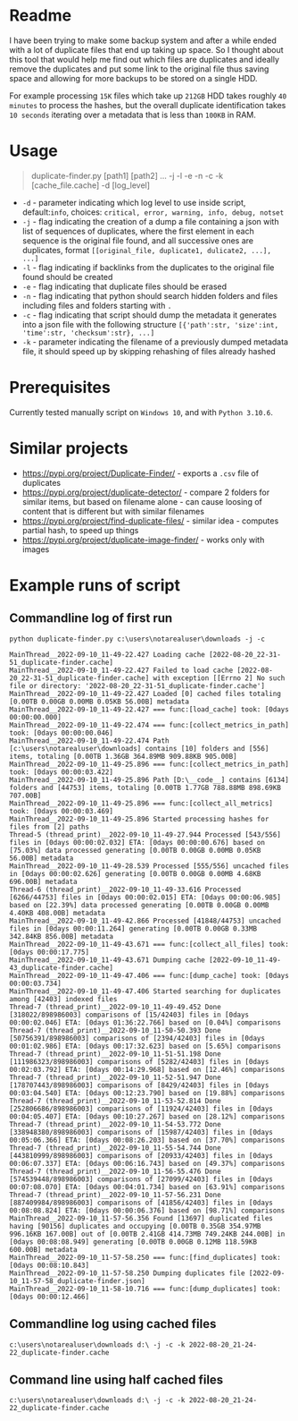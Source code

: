 # Readme
I have been trying to make some backup system and after a while ended with a lot of duplicate files that end up taking up space.
So I thought about this tool that would help me find out which files are duplicates and ideally remove the duplicates and put some link to the original file thus saving space and allowing for more backups to be stored on a single HDD.

For example processing `15K` files which take up `212GB` HDD takes roughly `40 minutes` to process the hashes, but the overall duplicate identification takes `10 seconds` iterating over a metadata that is less than `100KB` in RAM. 

# Usage
> duplicate-finder.py [path1] [path2] ... -j -l -e -n -c -k [cache_file.cache] -d [log_level]

* `-d` - parameter indicating which log level to use inside script, default:`info`, choices: `critical, error, warning, info, debug, notset`
* `-j` - flag indicating the creation of a dump a file containing a json with list of sequences of duplicates, where the first element in each sequence is the original file found, and all successive ones are duplicates, format `[[original_file, duplicate1, dulicate2, ...], ...]`
* `-l` - flag indicating if backlinks from the duplicates to the original file found should be created
* `-e` - flag indicating that duplicate files should be erased
* `-n` - flag indicating that python should search hidden folders and files including files and folders starting with `.`
* `-c` - flag indicating that script should dump the metadata it generates into a json file with the following structure `[{'path':str, 'size':int, 'time':str, 'checksum':str}, ...]`
* `-k` - parameter indicating the filename of a previously dumped metadata file, it should speed up by skipping rehashing of files already hashed

# Prerequisites
Currently tested manually script on `Windows 10`, and with `Python 3.10.6`.

# Similar projects
* https://pypi.org/project/Duplicate-Finder/ - exports a `.csv` file of duplicates
* https://pypi.org/project/duplicate-detector/ - compare 2 folders for similar items, but based on filename alone - can cause loosing of content that is different but with similar filenames
* https://pypi.org/project/find-duplicate-files/ - similar idea - computes partial hash, to speed up things
* https://pypi.org/project/duplicate-image-finder/ - works only with images

# Example runs of script
## Commandline log of first run
```commandline
python duplicate-finder.py c:\users\notarealuser\downloads -j -c

MainThread__2022-09-10_11-49-22.427 Loading cache [2022-08-20_22-31-51_duplicate-finder.cache]
MainThread__2022-09-10_11-49-22.427 Failed to load cache [2022-08-20_22-31-51_duplicate-finder.cache] with exception [[Errno 2] No such file or directory: '2022-08-20_22-31-51_duplicate-finder.cache']
MainThread__2022-09-10_11-49-22.427 Loaded [0] cached files totaling [0.00TB 0.00GB 0.00MB 0.05KB 56.00B] metadata
MainThread__2022-09-10_11-49-22.427 === func:[load_cache] took: [0days 00:00:00.000]
MainThread__2022-09-10_11-49-22.474 === func:[collect_metrics_in_path] took: [0days 00:00:00.046]
MainThread__2022-09-10_11-49-22.474 Path [c:\users\notarealuser\downloads] contains [10] folders and [556] items, totaling [0.00TB 1.36GB 364.89MB 909.88KB 905.00B]
MainThread__2022-09-10_11-49-25.896 === func:[collect_metrics_in_path] took: [0days 00:00:03.422]
MainThread__2022-09-10_11-49-25.896 Path [D:\__code__] contains [6134] folders and [44753] items, totaling [0.00TB 1.77GB 788.88MB 898.69KB 707.00B]
MainThread__2022-09-10_11-49-25.896 === func:[collect_all_metrics] took: [0days 00:00:03.469]
MainThread__2022-09-10_11-49-25.896 Started processing hashes for files from [2] paths
Thread-5 (thread_print)__2022-09-10_11-49-27.944 Processed [543/556] files in [0days 00:00:02.032] ETA: [0days 00:00:00.676] based on [75.03%] data processed generating [0.00TB 0.00GB 0.00MB 0.05KB 56.00B] metadata
MainThread__2022-09-10_11-49-28.539 Processed [555/556] uncached files in [0days 00:00:02.626] generating [0.00TB 0.00GB 0.00MB 4.68KB 696.00B] metadata
Thread-6 (thread_print)__2022-09-10_11-49-33.616 Processed [6266/44753] files in [0days 00:00:02.015] ETA: [0days 00:00:06.985] based on [22.39%] data processed generating [0.00TB 0.00GB 0.00MB 4.40KB 408.00B] metadata
MainThread__2022-09-10_11-49-42.866 Processed [41848/44753] uncached files in [0days 00:00:11.264] generating [0.00TB 0.00GB 0.33MB 342.84KB 856.00B] metadata
MainThread__2022-09-10_11-49-43.671 === func:[collect_all_files] took: [0days 00:00:17.775]
MainThread__2022-09-10_11-49-43.671 Dumping cache [2022-09-10_11-49-43_duplicate-finder.cache]
MainThread__2022-09-10_11-49-47.406 === func:[dump_cache] took: [0days 00:00:03.734]
MainThread__2022-09-10_11-49-47.406 Started searching for duplicates among [42403] indexed files
Thread-7 (thread_print)__2022-09-10_11-49-49.452 Done [318022/898986003] comparisons of [15/42403] files in [0days 00:00:02.046] ETA: [0days 01:36:22.766] based on [0.04%] comparisons
Thread-7 (thread_print)__2022-09-10_11-50-50.393 Done [50756391/898986003] comparisons of [2394/42403] files in [0days 00:01:02.986] ETA: [0days 00:17:32.623] based on [5.65%] comparisons
Thread-7 (thread_print)__2022-09-10_11-51-51.198 Done [111986323/898986003] comparisons of [5282/42403] files in [0days 00:02:03.792] ETA: [0days 00:14:29.968] based on [12.46%] comparisons
Thread-7 (thread_print)__2022-09-10_11-52-51.947 Done [178707443/898986003] comparisons of [8429/42403] files in [0days 00:03:04.540] ETA: [0days 00:12:23.790] based on [19.88%] comparisons
Thread-7 (thread_print)__2022-09-10_11-53-52.814 Done [252806686/898986003] comparisons of [11924/42403] files in [0days 00:04:05.407] ETA: [0days 00:10:27.267] based on [28.12%] comparisons
Thread-7 (thread_print)__2022-09-10_11-54-53.772 Done [338948380/898986003] comparisons of [15987/42403] files in [0days 00:05:06.366] ETA: [0days 00:08:26.203] based on [37.70%] comparisons
Thread-7 (thread_print)__2022-09-10_11-55-54.744 Done [443810999/898986003] comparisons of [20933/42403] files in [0days 00:06:07.337] ETA: [0days 00:06:16.743] based on [49.37%] comparisons
Thread-7 (thread_print)__2022-09-10_11-56-55.476 Done [574539448/898986003] comparisons of [27099/42403] files in [0days 00:07:08.070] ETA: [0days 00:04:01.734] based on [63.91%] comparisons
Thread-7 (thread_print)__2022-09-10_11-57-56.231 Done [887409984/898986003] comparisons of [41856/42403] files in [0days 00:08:08.824] ETA: [0days 00:00:06.376] based on [98.71%] comparisons
MainThread__2022-09-10_11-57-56.356 Found [13697] duplicated files having [90156] duplicates and occupying [0.00TB 0.35GB 354.97MB 996.16KB 167.00B] out of [0.00TB 2.41GB 414.73MB 749.24KB 244.00B] in [0days 00:08:08.949] generating [0.00TB 0.00GB 0.12MB 118.59KB 600.00B] metadata
MainThread__2022-09-10_11-57-58.250 === func:[find_duplicates] took: [0days 00:08:10.843]
MainThread__2022-09-10_11-57-58.250 Dumping duplicates file [2022-09-10_11-57-58_duplicate-finder.json]
MainThread__2022-09-10_11-58-10.716 === func:[dump_duplicates] took: [0days 00:00:12.466]
```

## Commandline log using cached files
```commandline
c:\users\notarealuser\downloads d:\ -j -c -k 2022-08-20_21-24-22_duplicate-finder.cache
```

## Command line using half cached files
```commandline
c:\users\notarealuser\downloads d:\ -j -c -k 2022-08-20_21-24-22_duplicate-finder.cache
```
